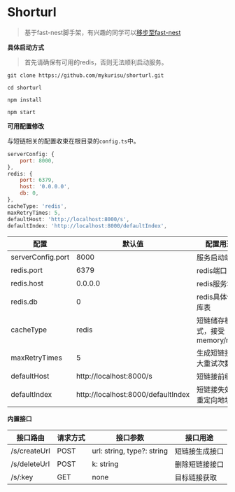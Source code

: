 # Shorturl

> 基于fast-nest脚手架，有兴趣的同学可以[移步至fast-nest](https://github.com/mykurisu/fast-nest)

**具体启动方式**

> 首先请确保有可用的redis，否则无法顺利启动服务。

```
git clone https://github.com/mykurisu/shorturl.git

cd shorturl

npm install

npm start
```

**可用配置修改**

与短链相关的配置收束在根目录的`config.ts`中。

```js
serverConfig: {
    port: 8000,
},
redis: {
    port: 6379,
    host: '0.0.0.0',
    db: 0,
},
cacheType: 'redis',
maxRetryTimes: 5,
defaultHost: 'http://localhost:8000/s',
defaultIndex: 'http://localhost:8000/defaultIndex',
```

| 配置 | 默认值 | 配置用途 |
| ---- | ---- | ---- |
| serverConfig.port | 8000 | 服务启动端口 |
| redis.port | 6379 | redis端口 |
| redis.host | 0.0.0.0 | redis服务地址 |
| redis.db | 0 | redis具体储存库表 |
| cacheType | redis | 短链储存模式，接受memory/redis |
| maxRetryTimes | 5 | 生成短链接最大重试次数 |
| defaultHost | http://localhost:8000/s | 短链接前缀 |
| defaultIndex | http://localhost:8000/defaultIndex | 短链接失效后重定向地址 |

**内置接口**

| 接口路由 | 请求方式 | 接口参数 | 接口用途 |
| ---- | ---- | ---- | ---- |
| /s/createUrl | POST | url: string, type?: string | 短链接生成接口 |
| /s/deleteUrl | POST | k: string | 删除短链接接口 |
| /s/:key | GET | none | 目标链接获取 |
